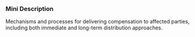 ### Mini Description

Mechanisms and processes for delivering compensation to affected parties, including both immediate and long-term distribution approaches.
